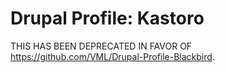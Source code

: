 # Drupal Profile: Kastoro
THIS HAS BEEN DEPRECATED IN FAVOR OF https://github.com/VML/Drupal-Profile-Blackbird.
